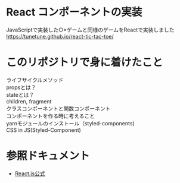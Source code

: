 # React コンポーネントの実装
JavaScriptで実装した○×ゲームと同様のゲームをReactで実装しました  
https://tunetune.github.io/react-tic-tac-toe/  

# このリポジトリで身に着けたこと
ライフサイクルメソッド  
propsとは？  
stateとは？  
children, fragment  
クラスコンポーネントと関数コンポーネント  
コンポーネントを作る時に考えること  
yarnモジュールのインストール（styled-components)  
CSS in JS(Styled-Component)

# 参照ドキュメント
* [React.js公式](#https://ja.reactjs.org/docs/hello-world.html)
